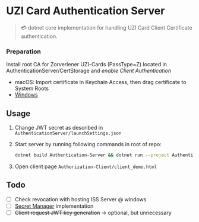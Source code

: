 # UZI Card Authentication Server
> 💳 dotnet core implementation for handling UZI Card Client Certificate authentication.


### Preparation

Install root CA for Zorverlener UZI-Cards (PassType=Z) located in AuthenticationServer/CertStorage and *enable Client Authentication*
- macOS: Import certificate in Keychain Access, then drag certificate to System Roots
- [Windows](https://www.sslsupportdesk.com/how-to-enable-or-disable-all-puposes-of-root-certificates-in-mmc/) 

## Usage

1. Change JWT secret as described in `AuthenticationServer/launchSettings.json`
2. Start server by running following commands in root of repo:
    ```bash
    dotnet build Authentication-Server && dotnet run --project Authentication-Server 
    ```

3. Open client page `Authorization-Client/client_demo.html`


## Todo
- [ ] Check revocation with hosting ISS Server @ windows
- [ ] [Secret Manager](https://docs.microsoft.com/en-us/aspnet/core/security/app-secrets?view=aspnetcore-3.1&tabs=windows) implementation 
- [ ] ~~Client request JWT key generation~~ -> optional, but unnecessary

